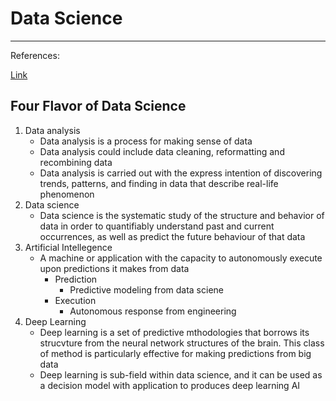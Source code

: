 # Data Science

---

References:

[Link](https://www.linkedin.com/learning/python-for-data-science-essential-training-part-1/introduction-to-the-data-professions)

## Four Flavor of Data Science

1. Data analysis
   - Data analysis is a process for making sense of data
   - Data analysis could include data cleaning, reformatting and recombining data
   - Data analysis is carried out with the express intention of discovering trends, patterns, and finding in data that describe real-life phenomenon
2. Data science
   - Data science is the systematic study of the structure and behavior of data in order to quantifiably understand past and current occurrences, as well as predict the future behaviour of that data
3. Artificial Intellegence
   - A machine or application with the capacity to autonomously execute upon predictions it makes from data
     - Prediction
       - Predictive modeling from data sciene
     - Execution
       - Autonomous response from engineering
4. Deep Learning
   - Deep learning is a set of predictive mthodologies that borrows its strucvture from the neural network structures of the brain. This class of method is particularly effective for making predictions from big data
   - Deep learning is sub-field within data science, and it can be used as a decision model with application to produces deep learning AI







